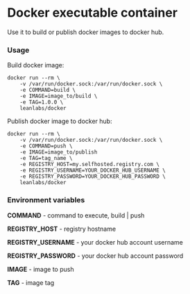 # Docker executable container

Use it to build or publish docker images to docker hub.

### Usage

Build docker image:

```shell
docker run --rm \
    -v /var/run/docker.sock:/var/run/docker.sock \
    -e COMMAND=build \
    -e IMAGE=image_to/build \
    -e TAG=1.0.0 \
    leanlabs/docker
```

Publish docker image to docker hub:

```shell
docker run --rm \
    -v /var/run/docker.sock:/var/run/docker.sock \
    -e COMMAND=push \
    -e IMAGE=image_to/publish
    -e TAG=tag_name \
    -e REGISTRY_HOST=my.selfhosted.registry.com \
    -e REGISTRY_USERNAME=YOUR_DOCKER_HUB_USERNAME \
    -e REGISTRY_PASSWORD=YOUR_DOCKER_HUB_PASSWORD \
    leanlabs/docker
```

### Environment variables

**COMMAND**  - command to execute, build | push

**REGISTRY_HOST** - registry hostname

**REGISTRY_USERNAME** - your docker hub account username

**REGISTRY_PASSWORD** - your docker hub account password

**IMAGE**  - image to push

**TAG**  - image tag
